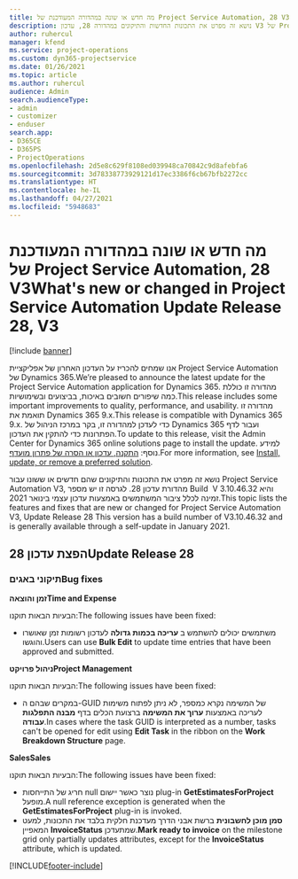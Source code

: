 ```yaml
---
title: מה חדש או שונה במהדורה המעודכנת של Project Service Automation, 28 V3
description: נושא זה מפרט את התכונות החדשות והתיקונים במהדורה 28, עדכון V3 של Project Service Automation.
author: ruhercul
manager: kfend
ms.service: project-operations
ms.custom: dyn365-projectservice
ms.date: 01/26/2021
ms.topic: article
ms.author: ruhercul
audience: Admin
search.audienceType:
- admin
- customizer
- enduser
search.app:
- D365CE
- D365PS
- ProjectOperations
ms.openlocfilehash: 2d5e8c629f8108ed039948ca70842c9d8afebfa6
ms.sourcegitcommit: 3d78338773929121d17ec3386f6cb67bfb2272cc
ms.translationtype: HT
ms.contentlocale: he-IL
ms.lasthandoff: 04/27/2021
ms.locfileid: "5948683"
---
```

# <a name="whats-new-or-changed-in-project-service-automation-update-release-28-v3"></a><span data-ttu-id="af31b-103">מה חדש או שונה במהדורה המעודכנת של Project Service Automation, 28 V3</span><span class="sxs-lookup"><span data-stu-id="af31b-103">What's new or changed in Project Service Automation Update Release 28, V3</span></span>

[!include [banner](../includes/psa-now-project-operations.md)]

<span data-ttu-id="af31b-104">אנו שמחים להכריז על העדכון האחרון של אפליקציית Project Service Automation של Dynamics 365.</span><span class="sxs-lookup"><span data-stu-id="af31b-104">We’re pleased to announce the latest update for the Project Service Automation application for Dynamics 365.</span></span> <span data-ttu-id="af31b-105">מהדורה זו כוללת כמה שיפורים חשובים באיכות, בביצועים ובשימושיות.</span><span class="sxs-lookup"><span data-stu-id="af31b-105">This release includes some important improvements to quality, performance, and usability.</span></span> <span data-ttu-id="af31b-106">מהדורה זו תואמת את Dynamics 365 9.x.</span><span class="sxs-lookup"><span data-stu-id="af31b-106">This release is compatible with Dynamics 365 9.x.</span></span> <span data-ttu-id="af31b-107">כדי לעדכן למהדורה זו, בקר במרכז הניהול של Dynamics 365 ועבור לדף הפתרונות כדי להתקין את העדכון.</span><span class="sxs-lookup"><span data-stu-id="af31b-107">To update to this release, visit the Admin Center for Dynamics 365 online solutions page to install the update.</span></span> <span data-ttu-id="af31b-108">למידע נוסף: [התקנה, עדכון או הסרה של פתרון מועדף](/power-platform/admin/install-remove-preferred-solution).</span><span class="sxs-lookup"><span data-stu-id="af31b-108">For more information, see [Install, update, or remove a preferred solution](/power-platform/admin/install-remove-preferred-solution).</span></span>

<span data-ttu-id="af31b-109">נושא זה מפרט את התכונות והתיקונים שהם חדשים או ששונו עבור Project Service Automation V3, מהדורת עדכון 28. לגרסה זו יש מספר Build ‏ V 3.10.46.32 והיא זמינה לכלל ציבור המשתמשים באמצעות עדכון עצמי בינואר 2021.</span><span class="sxs-lookup"><span data-stu-id="af31b-109">This topic lists the features and fixes that are new or changed for Project Service Automation V3, Update Release 28 This version has a build number of V3.10.46.32 and is generally available through a self-update in January 2021.</span></span>

## <a name="update-release-28"></a><span data-ttu-id="af31b-110">הפצת עדכון 28</span><span class="sxs-lookup"><span data-stu-id="af31b-110">Update Release 28</span></span>

### <a name="bug-fixes"></a><span data-ttu-id="af31b-111">תיקוני באגים</span><span class="sxs-lookup"><span data-stu-id="af31b-111">Bug fixes</span></span>

<span data-ttu-id="af31b-112">**זמן והוצאה**</span><span class="sxs-lookup"><span data-stu-id="af31b-112">**Time and Expense**</span></span>

<span data-ttu-id="af31b-113">הבעיות הבאות תוקנו:</span><span class="sxs-lookup"><span data-stu-id="af31b-113">The following issues have been fixed:</span></span>

- <span data-ttu-id="af31b-114">משתמשים יכולים להשתמש ב **עריכה בכמות גדולה** לעדכון רשומות זמן שאושרו והוגשו.</span><span class="sxs-lookup"><span data-stu-id="af31b-114">Users can use **Bulk Edit** to update time entries that have been approved and submitted.</span></span>

<span data-ttu-id="af31b-115">**ניהול פרויקט**</span><span class="sxs-lookup"><span data-stu-id="af31b-115">**Project Management**</span></span>

<span data-ttu-id="af31b-116">הבעיות הבאות תוקנו:</span><span class="sxs-lookup"><span data-stu-id="af31b-116">The following issues have been fixed:</span></span>

- <span data-ttu-id="af31b-117">במקרים שבהם ה-GUID של המשימה נקרא כמספר, לא ניתן לפתוח משימות לעריכה באמצעות **ערוך את המשימה** ברצועת הכלים בדף **מבנה התפלגות עבודה**.</span><span class="sxs-lookup"><span data-stu-id="af31b-117">In cases where the task GUID is interpreted as a number, tasks can't be opened for edit using **Edit Task** in the ribbon on the **Work Breakdown Structure** page.</span></span>

<span data-ttu-id="af31b-118">**Sales**</span><span class="sxs-lookup"><span data-stu-id="af31b-118">**Sales**</span></span>

<span data-ttu-id="af31b-119">הבעיות הבאות תוקנו:</span><span class="sxs-lookup"><span data-stu-id="af31b-119">The following issues have been fixed:</span></span>

- <span data-ttu-id="af31b-120">חריג של התייחסות null נוצר כאשר יישום plug-in **GetEstimatesForProject** מופעל.</span><span class="sxs-lookup"><span data-stu-id="af31b-120">A null reference exception is generated when the **GetEstimatesForProject** plug-in is invoked.</span></span>
- <span data-ttu-id="af31b-121">**סמן מוכן לחשבונית** ברשת אבני הדרך מעדכנת חלקית בלבד את התכונות, למעט המאפיין **InvoiceStatus** שמתעדכן.</span><span class="sxs-lookup"><span data-stu-id="af31b-121">**Mark ready to invoice** on the milestone grid only partially updates attributes, except for the **InvoiceStatus** attribute, which is updated.</span></span>



[!INCLUDE[footer-include](../includes/footer-banner.md)]